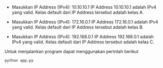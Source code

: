 - Masukkan IP Address (IPv4): 10.10.10.1
  IP Address 10.10.10.1 adalah IPv4 yang valid.
  Kelas default dari IP Address tersebut adalah kelas A.

- Masukkan IP Address (IPv4): 172.16.0.1
  IP Address 172.16.0.1 adalah IPv4 yang valid.
  Kelas default dari IP Address tersebut adalah kelas B.

- Masukkan IP Address (IPv4): 192.168.0.1
  IP Address 192.168.0.1 adalah IPv4 yang valid.
  Kelas default dari IP Address tersebut adalah kelas C.

Untuk menjalankan program dapat menggunakan perintah berikut
```
python app.py
```
